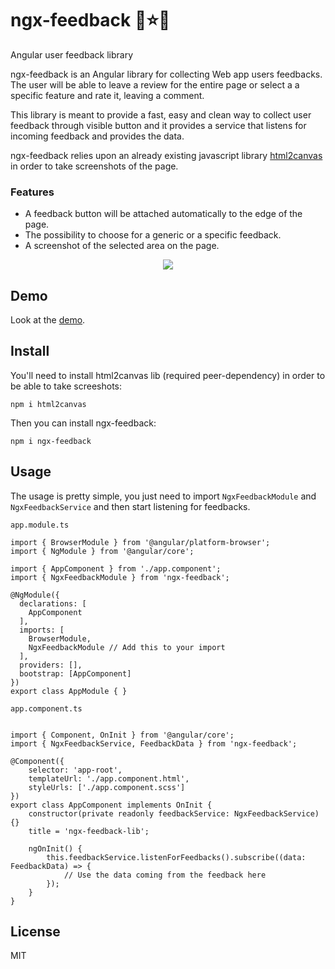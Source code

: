 # ngx-feedback 📸⭐💬
Angular user feedback library

ngx-feedback is an Angular library for collecting Web app users feedbacks. The user will be able to leave a review for the entire page or select a a specific feature and rate it, leaving a comment.

This library is meant to provide a fast, easy and clean way to collect user feedback through visible button and it provides a service that listens for incoming feedback and provides the data.

ngx-feedback relies upon an already existing javascript library [html2canvas](https://github.com/niklasvh/html2canvas) in order to take screenshots of the page.

### Features
- A feedback button will be attached automatically to the edge of the page.
- The possibility to choose for a generic or a specific feedback.
- A screenshot of the selected area on the page.

<div align="center">
	<img src ="https://github.com/tnicola/ngx-feedback/blob/master/docs/feedback.gif" />
</div>

## Demo

Look at the [demo](https://tnicola.github.io/ngx-feedback/). 

## Install
You'll need to install html2canvas lib (required peer-dependency) in order to be able to take screeshots:

    npm i html2canvas

Then you can install ngx-feedback:

    npm i ngx-feedback

## Usage
The usage is pretty simple, you just need to import `NgxFeedbackModule` and `NgxFeedbackService` and then start listening for feedbacks.

`app.module.ts`
```
import { BrowserModule } from '@angular/platform-browser';
import { NgModule } from '@angular/core';

import { AppComponent } from './app.component';
import { NgxFeedbackModule } from 'ngx-feedback';

@NgModule({
  declarations: [
    AppComponent
  ],
  imports: [
    BrowserModule,
    NgxFeedbackModule // Add this to your import
  ],
  providers: [],
  bootstrap: [AppComponent]
})
export class AppModule { }
```
`app.component.ts`
``` 

import { Component, OnInit } from '@angular/core';
import { NgxFeedbackService, FeedbackData } from 'ngx-feedback';

@Component({
    selector: 'app-root',
    templateUrl: './app.component.html',
    styleUrls: ['./app.component.scss']
})
export class AppComponent implements OnInit {
    constructor(private readonly feedbackService: NgxFeedbackService) {}
    title = 'ngx-feedback-lib';

    ngOnInit() {
        this.feedbackService.listenForFeedbacks().subscribe((data: FeedbackData) => {
            // Use the data coming from the feedback here
        });
    }
}

```

## License
MIT
